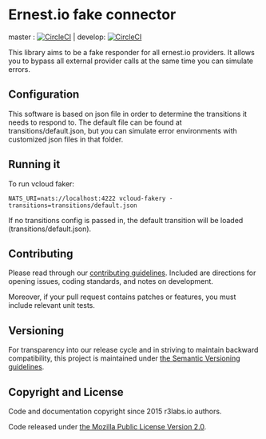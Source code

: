 # Ernest.io fake connector

master :  [![CircleCI](https://circleci.com/gh/ernestio/all-all-fake-connector/tree/master.svg?style=svg)](https://circleci.com/gh/ernestio/all-all-fake-connector/tree/master) | develop: [![CircleCI](https://circleci.com/gh/ernestio/all-all-fake-connector/tree/develop.svg?style=svg)](https://circleci.com/gh/ernestio/all-all-fake-connector/tree/develop)

This library aims to be a fake responder for all ernest.io providers. It allows you to bypass all external provider calls at the same time you can simulate errors.


## Configuration

This software is based on json file in order to determine the transitions it needs to respond to. The default file can be found at transitions/default.json, but you can simulate error environments with customized json files in that folder.

## Running it

To run vcloud faker:

```
NATS_URI=nats://localhost:4222 vcloud-fakery -transitions=transitions/default.json
```

If no transitions config is passed in, the default transition will be loaded (transitions/default.json).

## Contributing

Please read through our
[contributing guidelines](CONTRIBUTING.md).
Included are directions for opening issues, coding standards, and notes on
development.

Moreover, if your pull request contains patches or features, you must include
relevant unit tests.

## Versioning

For transparency into our release cycle and in striving to maintain backward
compatibility, this project is maintained under [the Semantic Versioning guidelines](http://semver.org/).

## Copyright and License

Code and documentation copyright since 2015 r3labs.io authors.

Code released under
[the Mozilla Public License Version 2.0](LICENSE).
